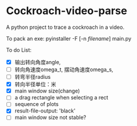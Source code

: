# Cockroach-video-parse

A python project to trace a cockroach in a video.

To pack an exe: pyinstaller -F [-n *filename*] main.py

To do List:

- [x] 输出转向角度angle, 
- [ ] 转向角速度omega_t, 摆动角速度omega_s, 
- [ ] 转弯半径radius
- [x] 转向半径单位：米
- [x] main window size(change)
- [ ] a drag rectangle when selecting a rect
- [ ] sequence of plots
- [x] result-file-output: 'black'
- [ ] main window size not stable?